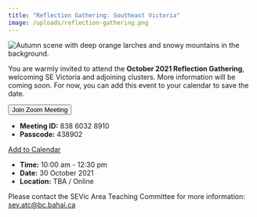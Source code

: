 ```yaml
---
title: "Reflection Gathering: Southeast Victoria"
image: /uploads/reflection-gathering.png
---
```

![Autumn scene with deep orange larches and snowy mountains in the background.](/uploads/reflection-gathering.png)

You are warmly invited to attend the **October 2021 Reflection Gathering**, welcoming SE Victoria and adjoining clusters. More information will be coming soon. For now, you can add this event to your calendar to save the date.

<button onclick="window.location='https://us06web.zoom.us/j/83860328910?pwd=WEIyTjJIR1ZXd0hnTUZsZEJVbmwxUT09';">Join Zoom Meeting</button>

* **Meeting ID:** 838 6032 8910
* **Passcode:** 438902

<a title="Add to Calendar" class="addeventatc" data-id="Rd9362043" href="https://www.addevent.com/event/Rd9362043" target="_blank" rel="nofollow">Add to Calendar</a>

* **Time:** 10:00 am - 12:30 pm
* **Date:** 30 October 2021
* **Location:** TBA / Online

Please contact the SEVic Area Teaching Committee for more information: 
[sev.atc@bc.bahai.ca](mailto:sev.atc@bc.bahai.ca)